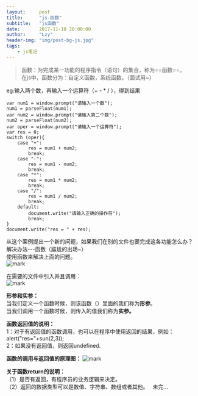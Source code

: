 ```yaml
---
layout:     post
title:      "js-函数"
subtitle:   "js函数"
date:       2017-11-10 20:00:00
author:     "Lzy"
header-img: "img/post-bg-js.jpg"
tags:
    - js笔记
---
```

>函数：为完成某一功能的程序指令（语句）的集合，称为==函数==。   
在js中，函数分为：自定义函数，系统函数。（面试用~）
  
eg:输入两个数，再输入一个运算符（+ - * / ），得到结果  

```
var num1 = window.prompt("请输入一个数");
num1 = parseFloat(num1);
var num2 = window.prompt("请输入第二个数");
num2 = parseFloat(num2);
var oper = window.prompt("请输入一个运算符");
var res = 0;
switch (oper){
	case "+":
		res = num1 + num2;
		break;
	case "-":
		res = num1 - num2;
		break;
	case "*":
		res = num1 * num2;
		break;
	case "/":
		res = num1 / num2;
		break;
	default:
		document.write("请输入正确的操作符");
		break;
}
document.write("res = " + res);
```
从这个案例提出一个新的问题，如果我们在别的文件也要完成这各功能怎么办？  
解决办法---函数（尴尬的出场~）  
使用函数来解决上面的问题。    
![mark](http://oyy6ppgxt.bkt.clouddn.com/blog/171110/0gkl6LdcEd.png?imageslim)
  
在需要的文件中引入并且调用：  
![mark](http://oyy6ppgxt.bkt.clouddn.com/blog/171110/6K0bBjmB6c.png?imageslim)
  
**形参和实参：**  
当我们定义一个函数时候，则该函数（）里面的我们称为**形参**。  
当我们调用一个函数时候，则传入的值我们称为**实参。**  
  
**函数返回值的说明：**  
1：对于有返回值的函数调用，也可以在程序中使用返回的结果，例如：     
alert("res="+sun(2,3));  
2：如果没有返回值，则返回undefined.


**函数的调用与返回值的原理图：**
![mark](http://oyy6ppgxt.bkt.clouddn.com/blog/171110/E5LC0dhba2.png?imageslim)

**关于函数return的说明：**  
（1）是否有返回，有程序员的业务逻辑来决定。  
（2）返回的数据类型可以是数值、字符串、数组或者其他。  
未完...
